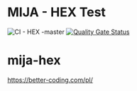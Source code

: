 MIJA - HEX Test
===========
![CI - HEX -master](https://github.com/jacol84/mija-hex/workflows/CI%20-%20HEX%20-master/badge.svg)
[![Quality Gate Status](https://sonarcloud.io/api/project_badges/measure?project=jacol84_mija-hex&metric=alert_status)](https://sonarcloud.io/dashboard?id=jacol84_mija-hex)


# mija-hex
https://better-coding.com/pl/

